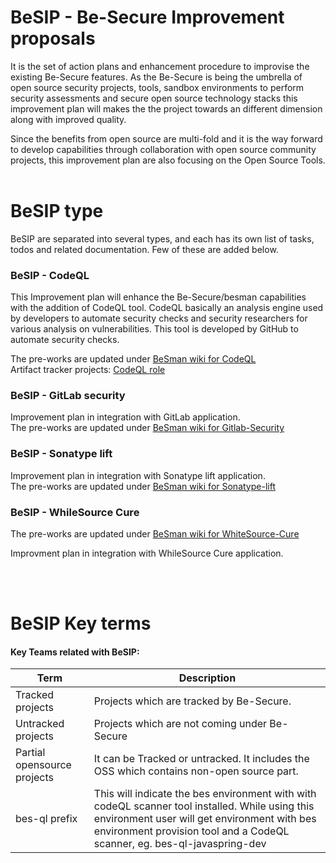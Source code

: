# BeSIP - Be-Secure Improvement proposals
It is the set of action plans and enhancement procedure to improvise the existing Be-Secure features.  As the Be-Secure is being the umbrella of open source security projects, tools, sandbox environments to perform security assessments and secure open source technology stacks this improvement plan will makes the the project towards an different dimension along with improved quality.

Since the benefits from open source are multi-fold and it is the way forward to develop capabilities through collaboration with open source community projects, this improvement plan are also focusing on the Open Source Tools.
<br><br>

# BeSIP type

BeSIP are separated into several types, and each has its own list of tasks, todos and related documentation.
Few of these are added below.

### **BeSIP - CodeQL** <br>
This Improvement plan will enhance the Be-Secure/besman capabilities with the addition of CodeQL tool.
CodeQL basically an analysis engine used by developers to automate security checks and security researchers for various analysis on vulnerabilities. This tool is developed by GitHub to automate security checks.

The pre-works are updated under [BeSman wiki for CodeQL](https://github.com/Be-Secure/BeSman/wiki/Analysis-on-CodeQL)<br>
Artifact tracker projects: [CodeQL role](https://github.com/Be-Secure/ansible-role-oah-codeql)
<br><p>
### **BeSIP - GitLab security** <br>

Improvement plan in integration with GitLab application. <br>
The pre-works are updated under [BeSman wiki for Gitlab-Security](https://github.com/Be-Secure/BeSman/wiki/Analysis-on-Gitlab-Security)<br>

### **BeSIP - Sonatype lift** <br>
Improvement plan in integration with Sonatype lift application. <br>
The pre-works are updated under [BeSman wiki for Sonatype-lift](https://github.com/Be-Secure/BeSman/wiki/Analysis-on-sonatype-lift)<br>


### **BeSIP - WhileSource Cure** <br>
The pre-works are updated under [BeSman wiki for WhiteSource-Cure](https://github.com/Be-Secure/BeSman/wiki/Analysis-on-WhiteSource-Cure)<br>

Improvment plan in integration with WhileSource Cure application.

<br><br>
# BeSIP Key terms

#### Key Teams related with BeSIP:
  
| Term                        | Description                                                                                                                                                                                                                |
| --------------------------- | -------------------------------------------------------------------------------------------------------------------------------------------------------------------------------------------------------------------------- |
| Tracked projects            | Projects which are tracked by Be-Secure.                                                                                                                                                                                   |
| Untracked projects          | Projects which are not coming under Be-Secure                                                                                                                                                                              |
| Partial opensource projects | It can be Tracked or untracked. It includes the OSS which contains non-open source part.                                                                                                                                   |
| bes-ql prefix               | This will indicate the bes environment with with codeQL scanner tool installed. While using this environment user will get environment with bes environment provision tool and a CodeQL scanner, eg. bes-ql-javaspring-dev |
